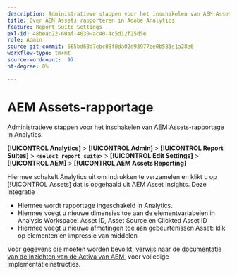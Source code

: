 ```yaml
---
description: Administratieve stappen voor het inschakelen van AEM Assets-rapportage in Analytics.
title: Over AEM Assets rapporteren in Adobe Analytics
feature: Report Suite Settings
exl-id: 48beac22-60af-4030-ac40-4c5d12f25d5e
role: Admin
source-git-commit: 665bd68d7ebc08f0da02d93977ee0b583e1a28e6
workflow-type: tm+mt
source-wordcount: '97'
ht-degree: 0%

---
```


# AEM Assets-rapportage

Administratieve stappen voor het inschakelen van AEM Assets-rapportage in Analytics.

**[!UICONTROL Analytics]** > **[!UICONTROL Admin]** > **[!UICONTROL Report Suites]** > **`<select report suite>`** > **[!UICONTROL Edit Settings]** > **[!UICONTROL AEM]** > **[!UICONTROL AEM Assets Reporting]**

Hiermee schakelt Analytics uit om indrukken te verzamelen en klikt u op [!UICONTROL Assets] dat is opgehaald uit AEM Asset Insights. Deze integratie

* Hiermee wordt rapportage ingeschakeld in Analytics.
* Hiermee voegt u nieuwe dimensies toe aan de elementvariabelen in Analysis Workspace: Asset ID, Asset Source en Clickted Asset ID
* Hiermee voegt u nieuwe afmetingen toe aan gebeurtenissen Asset: klik op elementen en impressie van middelen

Voor gegevens die moeten worden bevolkt, verwijs naar de [&#x200B; documentatie van de Inzichten van de Activa van AEM &#x200B;](https://experienceleague.adobe.com/docs/experience-manager-cloud-service/assets/manage/assets-insights.html?lang=nl-NL) voor volledige implementatieinstructies.

<!--The content in this article is duplicated with the content in the Admin guide (adobe-experience-manager.md)-->
